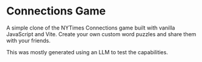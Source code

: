 # Connections Game

A simple clone of the NYTimes Connections game built with vanilla JavaScript and Vite. Create your own custom word puzzles and share them with your friends.

This was mostly generated using an LLM to test the capabilities.